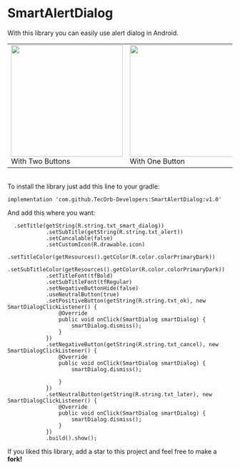 # SmartAlertDialog 
With this library you can easily use alert dialog in Android.<br>
<table>
<tr>
<td><img src="http://res.cloudinary.com/duyx74vfd/image/upload/v1528460761/1528459502779_vuomau.jpg" width=250><br>With Two Buttons</td>
<td><img src="http://res.cloudinary.com/duyx74vfd/image/upload/v1528460761/1528459502635_ojwj6u.jpg" width=250><br>With One Button</td>
</tr>
</table>
<br>
To install the library just add this line to your gradle:
	
	implementation 'com.github.TecOrb-Developers:SmartAlertDialog:v1.0'
	
And add this where you want:

	  .setTitle(getString(R.string.txt_smart_dialog))
                .setSubTitle(getString(R.string.txt_alert))
                .setCancalable(false)
                .setCustomIcon(R.drawable.icon)
                .setTitleColor(getResources().getColor(R.color.colorPrimaryDark))
                .setSubTitleColor(getResources().getColor(R.color.colorPrimaryDark))
                .setTitleFont(tfBold)
                .setSubTitleFont(tfRegular)
                .setNegativeButtonHide(false)
                .useNeutralButton(true)
                .setPositiveButton(getString(R.string.txt_ok), new SmartDialogClickListener() {
                    @Override
                    public void onClick(SmartDialog smartDialog) {
                        smartDialog.dismiss();
                    }
                })
                .setNegativeButton(getString(R.string.txt_cancel), new SmartDialogClickListener() {
                    @Override
                    public void onClick(SmartDialog smartDialog) {
                        smartDialog.dismiss();

                    }
                })
                .setNeutralButton(getString(R.string.txt_later), new SmartDialogClickListener() {
                    @Override
                    public void onClick(SmartDialog smartDialog) {
                        smartDialog.dismiss();
                    }
                })
                .build().show();
	
	
If you liked this library, add a star to this project and feel free to make a <b>fork!</b><br>
<br><br>
